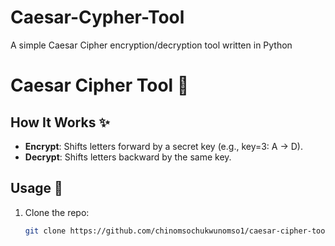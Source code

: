 # Caesar-Cypher-Tool
A simple Caesar Cipher encryption/decryption tool written in Python 
# Caesar Cipher Tool 🔐

## How It Works ✨
- **Encrypt**: Shifts letters forward by a secret key (e.g., key=3: A → D).
- **Decrypt**: Shifts letters backward by the same key.

## Usage 🚀
1. Clone the repo:
   ```bash
   git clone https://github.com/chinomsochukwunomso1/caesar-cipher-tool.git
